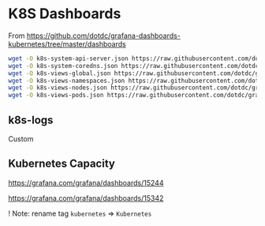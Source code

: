 # K8S Dashboards

From https://github.com/dotdc/grafana-dashboards-kubernetes/tree/master/dashboards

```sh
wget -O k8s-system-api-server.json https://raw.githubusercontent.com/dotdc/grafana-dashboards-kubernetes/master/dashboards/k8s-system-api-server.json
wget -O k8s-system-coredns.json https://raw.githubusercontent.com/dotdc/grafana-dashboards-kubernetes/master/dashboards/k8s-system-coredns.json
wget -O k8s-views-global.json https://raw.githubusercontent.com/dotdc/grafana-dashboards-kubernetes/master/dashboards/k8s-views-global.json
wget -O k8s-views-namespaces.json https://raw.githubusercontent.com/dotdc/grafana-dashboards-kubernetes/master/dashboards/k8s-views-namespaces.json
wget -O k8s-views-nodes.json https://raw.githubusercontent.com/dotdc/grafana-dashboards-kubernetes/master/dashboards/k8s-views-nodes.json
wget -O k8s-views-pods.json https://raw.githubusercontent.com/dotdc/grafana-dashboards-kubernetes/master/dashboards/k8s-views-pods.json
```

## k8s-logs

Custom

## Kubernetes Capacity

https://grafana.com/grafana/dashboards/15244

https://grafana.com/grafana/dashboards/15342

! Note: rename tag `kubernetes` => `Kubernetes`
